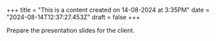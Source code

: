+++
title = "This is a content created on 14-08-2024 at 3:35PM"
date = "2024-08-14T12:37:27.453Z"
draft = false
+++

  Prepare the presentation slides for the client.
        